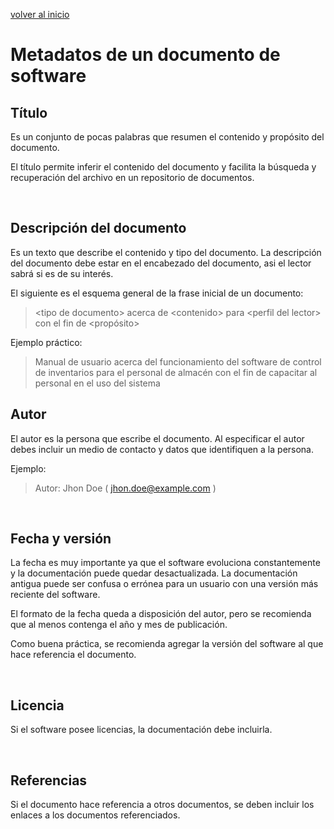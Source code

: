 [volver al inicio](/readme.md)

# Metadatos de un documento de software

## Título

Es un conjunto de pocas palabras que resumen el contenido y propósito del documento.

El título permite inferir el contenido del documento y facilita la búsqueda y recuperación del archivo en un repositorio de documentos.

<br/>

## Descripción del documento

Es un texto que describe el contenido y tipo del documento. La descripción del documento debe estar en el encabezado del documento, asi el lector sabrá si es de su interés.

El siguiente es el esquema general de la frase inicial de un documento:

> &lt;tipo de documento&gt;
> acerca de &lt;contenido&gt;
> para &lt;perfil del lector&gt;
> con el fin de &lt;propósito&gt;

Ejemplo práctico:

> Manual de usuario acerca del funcionamiento del software de control de inventarios para el personal de almacén con el fin de capacitar al personal en el uso del sistema

## Autor

El autor es la persona que escribe el documento. Al especificar el autor debes incluir un medio de contacto y datos que identifiquen a la persona.

Ejemplo:

> Autor: Jhon Doe ( jhon.doe@example.com )

<br/>

## Fecha y versión

La fecha es muy importante ya que el software evoluciona constantemente y la documentación puede quedar desactualizada. La documentación antigua puede ser confusa o errónea para un usuario con una versión más reciente del software.

El formato de la fecha queda a disposición del autor, pero se recomienda que al menos contenga el año y mes de publicación.

Como buena práctica, se recomienda agregar la versión del software al que hace referencia el documento.

<br/>

## Licencia

Si el software posee licencias, la documentación debe incluirla.

<br/>

## Referencias

Si el documento hace referencia a otros documentos, se deben incluir los enlaces a los documentos referenciados.
